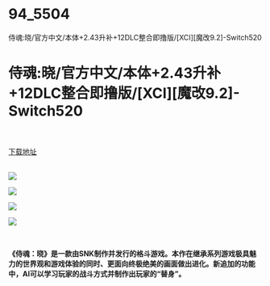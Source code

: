 # 94_5504
侍魂:晓/官方中文/本体+2.43升补+12DLC整合即撸版/[XCI][魔改9.2]-Switch520
# 侍魂:晓/官方中文/本体+2.43升补+12DLC整合即撸版/[XCI][魔改9.2]-Switch520
 <br/></br>
[下载地址](https://www.switch520.cc/article/5504 "下载地址")
<br/></br>

<p><strong><img src="https://ae01.alicdn.com/kf/U70bbdcbcaa09484fb71ca508b91b54b7y.jpg"></strong></p>
<p><strong><img src="https://ae01.alicdn.com/kf/U8091de8660194aa59087a7186a92ff1cJ.jpg"></strong></p>
<p><strong><img src="https://ae01.alicdn.com/kf/Ub05ddad20c62412a869ceff55e699f6b5.jpg"></strong></p>
<p><strong><img src="https://ae01.alicdn.com/kf/U3e0440a51d364c93aa79ee4ff2c0ed97f.jpg"></strong></p>
<p>&nbsp;</p>
<p><strong>《侍魂：晓》是一款由SNK制作并发行的格斗游戏。本作在继承系列游戏极具魅力的世界观和游戏体验的同时、更面向终极绝美的画面做出进化。新追加的功能中，AI可以学习玩家的战斗方式并制作出玩家的“替身”。</strong></p>
<p>&nbsp;</p>
